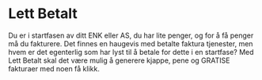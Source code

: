 # Lett Betalt
Du er i startfasen av ditt ENK eller AS, du har lite penger, og for å få penger må du fakturere. Det finnes en haugevis med betalte faktura tjenester, men hvem er det egenterlig som har lyst til å betale for dette i en startfase? Med Lett Betalt skal det være mulig å generere kjappe, pene og GRATISE fakturaer med noen få klikk. 
